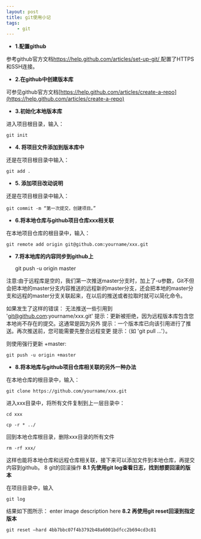 ```yaml
---
layout: post
title: git使用小记
tags:
    - git
---
```

	
- **1.配置github**

参考github官方文档[https://help.github.com/articles/set-up-git/ ](https://help.github.com/articles/set-up-git/) 配置了HTTPS和SSH连接。

- **2.在github中创建版本库**

可参见github官方文档[https://help.github.com/articles/create-a-repo](https://help.github.com/articles/create-a-repo)

- **3.初始化本地版本库**

进入项目根目录，输入：

    git init

- **4. 将项目文件添加到版本库中**

还是在项目根目录中输入：

    git add .

- **5. 添加项目改动说明**

还是在项目根目录中输入：

    git commit -m “第一次提交，创建项目。”

- **6.将本地仓库与github项目仓库xxx相关联**

在本地项目仓库的根目录中，输入：

    git remote add origin git@github.com:yourname/xxx.git

- **7.将本地库的内容同步到github上**

    git push -u origin master

注意:由于远程库是空的，我们第一次推送master分支时，加上了-u参数，Git不但会把本地的master分支内容推送的远程新的master分支，还会把本地的master分支和远程的master分支关联起来，在以后的推送或者拉取时就可以简化命令。

如果发生了这样的错误： 无法推送一些引用到 'git@github.com:yourname/xxx.git'
提示：更新被拒绝，因为远程版本库包含您本地尚不存在的提交。这通常是因为另外
提示：一个版本库已向该引用进行了推送。再次推送前，您可能需要先整合远程变更
提示：（如 'git pull ...'）。

则使用强行更新 +master:

    git push -u origin +master

- **8.将本地库与github项目仓库相关联的另外一种办法**

在本地仓库的根目录中，输入：

    git clone https://github.com/yourname/xxx.git

进入xxx目录中，将所有文件复制到上一层目录中：

    cd xxx

    cp -r * ../

回到本地仓库根目录，删除xxx目录的所有文件

    rm -rf xxx/

这样也能将本地仓库和远程仓库相关联，接下来可以添加文件到本地仓库，再提交内容到github。
8 git的回滚操作
 **8.1 先使用git log查看日志，找到想要回滚的版本**

在项目目录中，输入

    git log

结果如下图所示：
enter image description here
  **8.2 再使用git reset回滚到指定版本**

    git reset –hard 4bb7bbc07f4b3792b48a6001bdfcc2b694cd3c81

